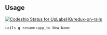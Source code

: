 ## Usage

[ ![Codeship Status for UpLabsHQ/redux-on-rails](https://codeship.com/projects/529c9c40-616c-0134-2ba8-1ebd69f68930/status?branch=master)](https://codeship.com/projects/174804)

<pre><code>rails g rename:app_to New-Name
</code></pre>
